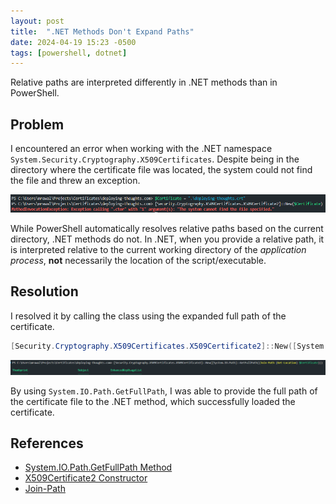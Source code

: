 ```yaml
---
layout: post
title:  ".NET Methods Don't Expand Paths"
date: 2024-04-19 15:23 -0500
tags: [powershell, dotnet]
---
```


Relative paths are interpreted differently in .NET methods than in PowerShell.

## Problem
I encountered an error when working with the .NET namespace `System.Security.Cryptography.X509Certificates`. Despite being in the directory where the certificate file was located, the system could not find the file and threw an exception.

![relative-path-exception](/assets/img/2024-04-20-dotnet-methods-path/relative-path-exception.png)

While PowerShell automatically resolves relative paths based on the current directory, .NET methods do not. In .NET, when you provide a relative path, it is interpreted relative to the current working directory of the _application process_, **not** necessarily the location of the script/executable.

## Resolution
I resolved it by calling the class using the expanded full path of the certificate. 

```powershell
[Security.Cryptography.X509Certificates.X509Certificate2]::New([System.IO.Path]::GetFullPath((Join-Path (Get-Location) $Certificate)))
```

![expanded-path](/assets/img/2024-04-20-dotnet-methods-path/expanded-path.png)

By using `System.IO.Path.GetFullPath`, I was able to provide the full path of the certificate file to the .NET method, which successfully loaded the certificate. 


## References

- [System.IO.Path.GetFullPath Method](https://docs.microsoft.com/en-us/dotnet/api/system.io.path.getfullpath?view=net-6.0)
- [X509Certificate2 Constructor](https://docs.microsoft.com/en-us/dotnet/api/system.security.cryptography.x509certificates.x509certificate2.-ctor?view=net-6.0)
- [Join-Path](https://docs.microsoft.com/en-us/powershell/module/microsoft.powershell.management/join-path?view=powershell-7.1)
